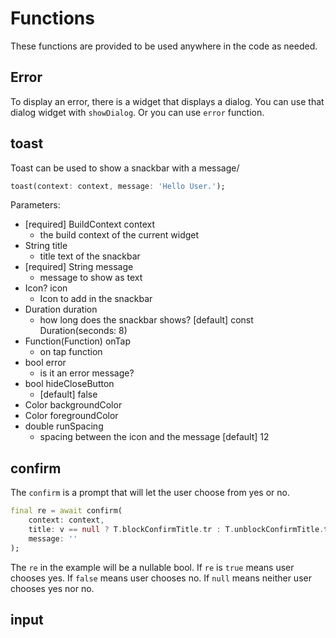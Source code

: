 # Functions

These functions are provided to be used anywhere in the code as needed.

## Error

To display an error, there is a widget that displays a dialog. You can use that dialog widget with `showDialog`. Or you can use `error` function.

## toast

Toast can be used to show a snackbar with a message/

```dart
toast(context: context, message: 'Hello User.');
```

Parameters:

- [required] BuildContext context
  - the build context of the current widget
- String title
  - title text of the snackbar
- [required] String message
  - message to show as text
- Icon? icon
  - Icon to add in the snackbar
- Duration duration
  - how long does the snackbar shows? [default] const Duration(seconds: 8)
- Function(Function) onTap
  - on tap function
- bool error
  - is it an error message?
- bool hideCloseButton
  - [default] false
- Color backgroundColor
- Color foregroundColor
- double runSpacing
  - spacing between the icon and the message [default] 12

## confirm

The `confirm` is a prompt that will let the user choose from yes or no.

```dart
final re = await confirm(
    context: context,
    title: v == null ? T.blockConfirmTitle.tr : T.unblockConfirmTitle.tr,
    message: ''
);
```

The `re` in the example will be a nullable bool. If `re` is `true` means user chooses yes. If `false` means user chooses no. If `null` means neither user chooses yes nor no.

## input
